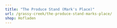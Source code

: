 ```yaml
---
title: "The Produce Stand (Mark's Place)"
url: /grassy-creek/the-produce-stand-marks-place/
shop: Hofladen
---
```

